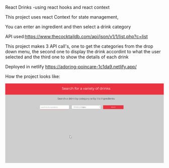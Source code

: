 React Drinks
-using react hooks and react context

This project uses react Context for state management, 

You can enter an ingredient and then select a drink category

API used:https://www.thecocktaildb.com/api/json/v1/1/list.php?c=list

This project makes 3 API call's, one to get the categories from the drop down menu, the second one to display the drink accordint to what the user selected and the third one to show the details of each drink

Deployed in netlify https://adoring-poincare-1c1da9.netlify.app/

How the project looks like:

  ![](public/imgs/home.png)
